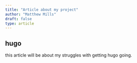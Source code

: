 ```yaml
---
title: "Article about my project"
author: "Matthew Mills"
draft: false
type: article
---
```


## hugo

this article will be about my struggles with getting hugo going.




